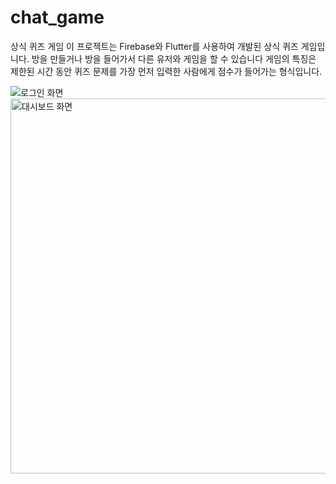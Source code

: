 # chat_game
상식 퀴즈 게임
이 프로젝트는 Firebase와 Flutter를 사용하여 개발된 상식 퀴즈 게임입니다.
방을 만들거나 방을 들어가서 다른 유저와 게임을 할 수 있습니다
게임의 특징은 제한된 시간 동안 퀴즈 문제를 가장 먼저 입력한 사람에게 점수가 들어가는 형식입니다. 




![로그인 화면](assets/login_screen.png)
<img src="assets/dashboard_screen.png" alt="대시보드 화면" width="600">
